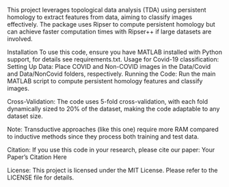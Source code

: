 
This project leverages topological data analysis (TDA) using persistent homology to extract features from data, aiming to classify images effectively. The package uses Ripser to compute persistent homology but can achieve faster computation times with Ripser++ if large datasets are involved.

Installation
To use this code, ensure you have MATLAB installed with Python support, for details see requirements.txt.
Usage for Covid-19 classification: Setting Up Data: Place COVID and Non-COVID images in the Data/Covid and Data/NonCovid folders, respectively.
Running the Code: Run the main MATLAB script to compute persistent homology features and classify images.

Cross-Validation: The code uses 5-fold cross-validation, with each fold dynamically sized to 20% of the dataset, making the code adaptable to any dataset size. 

Note: Transductive approaches (like this one) require more RAM compared to inductive methods since they process both training and test data. 

Citation: If you use this code in your research, please cite our paper:
Your Paper’s Citation Here

License: This project is licensed under the MIT License. Please refer to the LICENSE file for details.
